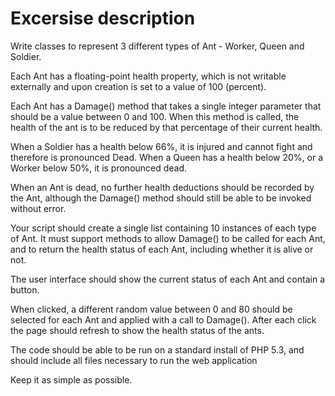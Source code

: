 Excersise description
=====================

Write classes to represent 3 different types of Ant - Worker, Queen and Soldier.

Each Ant has a floating-point health property, which is not writable externally and upon creation is set to a value of 100 (percent).

Each Ant has a Damage() method that takes a single integer parameter that should be a value between 0 and 100. When this method is called, the health of the ant is to be reduced by that percentage of their current health.

When a Soldier has a health below 66%, it is injured and cannot fight and therefore is pronounced Dead. When a Queen has a health below 20%, or a Worker below 50%, it is pronounced dead.

When an Ant is dead, no further health deductions should be recorded by the Ant, although the Damage() method should still be able to be invoked without error.

Your script should create a single list containing 10 instances of each type of Ant. It must support methods to allow Damage() to be called for each Ant, and to return the health status of each Ant, including whether it is alive or not.

The user interface should show the current status of each Ant and contain a button.

When clicked, a different random value between 0 and 80 should be selected for each Ant and applied with a call to Damage(). After each click the page should refresh to show the health status of the ants.

The code should be able to be run on a standard install of PHP 5.3, and should include all files necessary to run the web application

Keep it as simple as possible.
